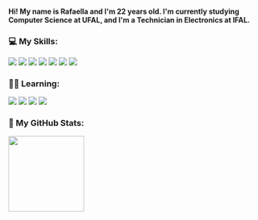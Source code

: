 <p> <h4> Hi! My name is Rafaella and I'm 22 years old. I'm currently studying Computer Science at UFAL, and I'm a Technician in Electronics at IFAL. </h4> </p>

### 💻 My Skills:
  ![](https://img.shields.io/badge/HTML-f8efd4?style=for-the-badge&logo=html5&logoColor=d35400)
  ![](https://img.shields.io/badge/CSS-f8efd4?&style=for-the-badge&logo=css3&logoColor=3498db)
  ![](https://img.shields.io/badge/Java-f8efd4?style=for-the-badge&logo=java&logoColor=e74c3c)
  ![](https://img.shields.io/badge/Python-f8efd4?style=for-the-badge&logo=python&logoColor=f1c40f)
  ![](https://img.shields.io/badge/Bootstrap-f8efd4?style=for-the-badge&logo=bootstrap&logoColor=563d7c)
  ![](https://img.shields.io/badge/Angular-f8efd4?style=for-the-badge&logo=angular&logoColor=FF0000)
  ![](https://img.shields.io/badge/TailwindCSS-f8efd4?style=for-the-badge&logo=tailwindcss&logoColor=563d7c)


 ### 👩‍💻 Learning:
  ![](https://img.shields.io/badge/Bootstrap-f8efd4?style=for-the-badge&logo=bootstrap&logoColor=black)
  ![](https://img.shields.io/badge/Flutter-f8efd4?style=for-the-badge&logo=flutter&logoColor=black)
  ![](https://img.shields.io/badge/Node.js-f8efd4?style=for-the-badge&logo=node.js&logoColor=black)
  ![](https://img.shields.io/badge/React-f8efd4?style=for-the-badge&logo=react&logoColor=black)
  
### 🦦 My GitHub Stats:
<div align="begin">
  <a href="https://github.com/rafaella-nunes">
  <img height="150em" src="https://github-readme-stats.vercel.app/api/top-langs/?username=rafaella-nunes&layout=compact&langs_count=6&title_color=783c00&text_color=af552e&icon_color=783c00&bg_color=f8efd4"/>
    

